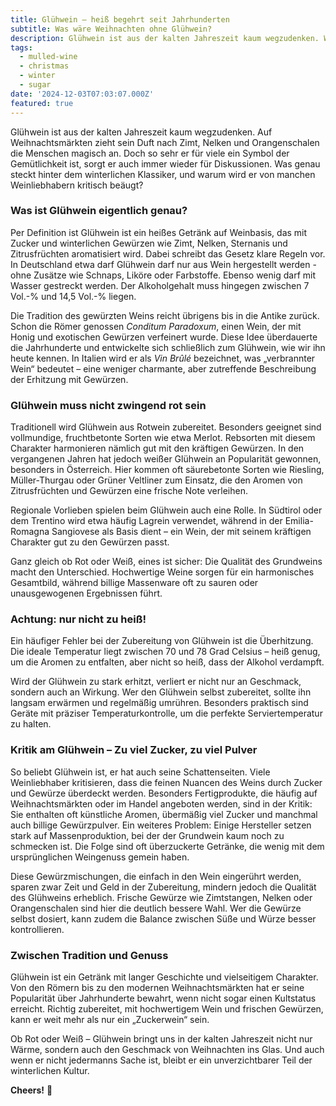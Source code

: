 ```yaml
---
title: Glühwein – heiß begehrt seit Jahrhunderten
subtitle: Was wäre Weihnachten ohne Glühwein?
description: Glühwein ist aus der kalten Jahreszeit kaum wegzudenken. Was genau steckt hinter dem winterlichen Klassiker?
tags:
  - mulled-wine
  - christmas
  - winter
  - sugar
date: '2024-12-03T07:03:07.000Z'
featured: true
---
```


Glühwein ist aus der kalten Jahreszeit kaum wegzudenken. Auf Weihnachtsmärkten zieht sein Duft nach Zimt, Nelken und Orangenschalen die Menschen magisch an. Doch so sehr er für viele ein Symbol der Gemütlichkeit ist, sorgt er auch immer wieder für Diskussionen. Was genau steckt hinter dem winterlichen Klassiker, und warum wird er von manchen Weinliebhabern kritisch beäugt?

### **Was ist Glühwein eigentlich genau?**

Per Definition ist Glühwein ist ein heißes Getränk auf Weinbasis, das mit Zucker und winterlichen Gewürzen wie Zimt, Nelken, Sternanis und Zitrusfrüchten aromatisiert wird. Dabei schreibt das Gesetz klare Regeln vor. In Deutschland etwa darf Glühwein darf nur aus Wein hergestellt werden - ohne Zusätze wie Schnaps, Liköre oder Farbstoffe. Ebenso wenig darf mit Wasser gestreckt werden. Der Alkoholgehalt muss hingegen zwischen 7 Vol.-% und 14,5 Vol.-% liegen.

Die Tradition des gewürzten Weins reicht übrigens bis in die Antike zurück. Schon die Römer genossen _Conditum Paradoxum_, einen Wein, der mit Honig und exotischen Gewürzen verfeinert wurde. Diese Idee überdauerte die Jahrhunderte und entwickelte sich schließlich zum Glühwein, wie wir ihn heute kennen. In Italien wird er als _Vin Brûlé_ bezeichnet, was „verbrannter Wein“ bedeutet – eine weniger charmante, aber zutreffende Beschreibung der Erhitzung mit Gewürzen.

### **Glühwein muss nicht zwingend rot sein**

Traditionell wird Glühwein aus Rotwein zubereitet. Besonders geeignet sind vollmundige, fruchtbetonte Sorten wie etwa Merlot. Rebsorten mit diesem Charakter harmonieren nämlich gut mit den kräftigen Gewürzen. In den vergangenen Jahren hat jedoch weißer Glühwein an Popularität gewonnen, besonders in Österreich. Hier kommen oft säurebetonte Sorten wie Riesling, Müller-Thurgau oder Grüner Veltliner zum Einsatz, die den Aromen von Zitrusfrüchten und Gewürzen eine frische Note verleihen.

Regionale Vorlieben spielen beim Glühwein auch eine Rolle. In Südtirol oder dem Trentino wird etwa häufig Lagrein verwendet, während in der Emilia-Romagna Sangiovese als Basis dient – ein Wein, der mit seinem kräftigen Charakter gut zu den Gewürzen passt.

Ganz gleich ob Rot oder Weiß, eines ist sicher: Die Qualität des Grundweins macht den Unterschied. Hochwertige Weine sorgen für ein harmonisches Gesamtbild, während billige Massenware oft zu sauren oder unausgewogenen Ergebnissen führt.

### **Achtung: nur nicht zu heiß!**

Ein häufiger Fehler bei der Zubereitung von Glühwein ist die Überhitzung. Die ideale Temperatur liegt zwischen 70 und 78 Grad Celsius – heiß genug, um die Aromen zu entfalten, aber nicht so heiß, dass der Alkohol verdampft.

Wird der Glühwein zu stark erhitzt, verliert er nicht nur an Geschmack, sondern auch an Wirkung. Wer den Glühwein selbst zubereitet, sollte ihn langsam erwärmen und regelmäßig umrühren. Besonders praktisch sind Geräte mit präziser Temperaturkontrolle, um die perfekte Serviertemperatur zu halten.

### **Kritik am Glühwein – Zu viel Zucker, zu viel Pulver**

So beliebt Glühwein ist, er hat auch seine Schattenseiten. Viele Weinliebhaber kritisieren, dass die feinen Nuancen des Weins durch Zucker und Gewürze überdeckt werden. Besonders Fertigprodukte, die häufig auf Weihnachtsmärkten oder im Handel angeboten werden, sind in der Kritik: Sie enthalten oft künstliche Aromen, übermäßig viel Zucker und manchmal auch billige Gewürzpulver. Ein weiteres Problem: Einige Hersteller setzen stark auf Massenproduktion, bei der der Grundwein kaum noch zu schmecken ist. Die Folge sind oft überzuckerte Getränke, die wenig mit dem ursprünglichen Weingenuss gemein haben.

Diese Gewürzmischungen, die einfach in den Wein eingerührt werden, sparen zwar Zeit und Geld in der Zubereitung, mindern jedoch die Qualität des Glühweins erheblich. Frische Gewürze wie Zimtstangen, Nelken oder Orangenschalen sind hier die deutlich bessere Wahl. Wer die Gewürze selbst dosiert, kann zudem die Balance zwischen Süße und Würze besser kontrollieren.

### **Zwischen Tradition und Genuss**

Glühwein ist ein Getränk mit langer Geschichte und vielseitigem Charakter. Von den Römern bis zu den modernen Weihnachtsmärkten hat er seine Popularität über Jahrhunderte bewahrt, wenn nicht sogar einen Kultstatus erreicht. Richtig zubereitet, mit hochwertigem Wein und frischen Gewürzen, kann er weit mehr als nur ein „Zuckerwein“ sein.

Ob Rot oder Weiß – Glühwein bringt uns in der kalten Jahreszeit nicht nur Wärme, sondern auch den Geschmack von Weihnachten ins Glas. Und auch wenn er nicht jedermanns Sache ist, bleibt er ein unverzichtbarer Teil der winterlichen Kultur.

**Cheers!** 🍷
